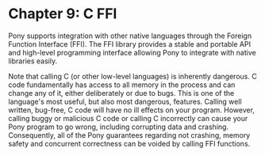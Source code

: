 # Chapter 9: C FFI

Pony supports integration with other native languages through the Foreign Function Interface (FFI). The FFI library provides a stable and portable API and high-level programming interface allowing Pony to integrate with native libraries easily.

Note that calling C (or other low-level languages) is inherently dangerous. C code fundamentally has access to all memory in the process and can change any of it, either deliberately or due to bugs. This is one of the language's most useful, but also most dangerous, features. Calling well written, bug-free, C code will have no ill effects on your program. However, calling buggy or malicious C code or calling C incorrectly can cause your Pony program to go wrong, including corrupting data and crashing. Consequently, all of the Pony guarantees regarding not crashing, memory safety and concurrent correctness can be voided by calling FFI functions.
